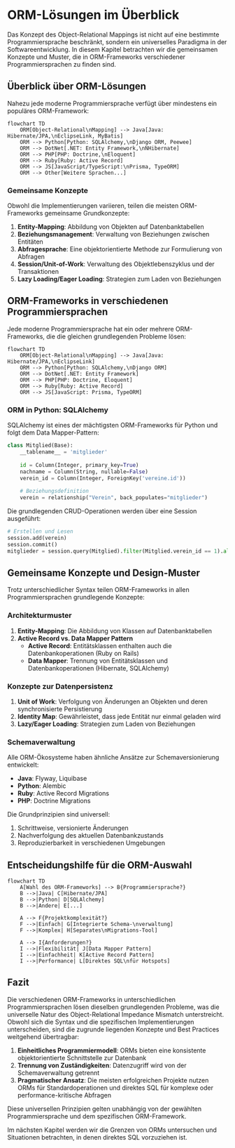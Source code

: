 # ORM-Lösungen im Überblick

Das Konzept des Object-Relational Mappings ist nicht auf eine bestimmte Programmiersprache beschränkt, sondern ein universelles Paradigma in der Softwareentwicklung. In diesem Kapitel betrachten wir die gemeinsamen Konzepte und Muster, die in ORM-Frameworks verschiedener Programmiersprachen zu finden sind.

## Überblick über ORM-Lösungen

Nahezu jede moderne Programmiersprache verfügt über mindestens ein populäres ORM-Framework:

```mermaid
flowchart TD
    ORM[Object-Relational\nMapping] --> Java[Java: Hibernate/JPA,\nEclipseLink, MyBatis]
    ORM --> Python[Python: SQLAlchemy,\nDjango ORM, Peewee]
    ORM --> DotNet[.NET: Entity Framework,\nNHibernate]
    ORM --> PHP[PHP: Doctrine,\nEloquent]
    ORM --> Ruby[Ruby: Active Record]
    ORM --> JS[JavaScript/TypeScript:\nPrisma, TypeORM]
    ORM --> Other[Weitere Sprachen...]
```

### Gemeinsame Konzepte

Obwohl die Implementierungen variieren, teilen die meisten ORM-Frameworks gemeinsame Grundkonzepte:

1. **Entity-Mapping**: Abbildung von Objekten auf Datenbanktabellen
2. **Beziehungsmanagement**: Verwaltung von Beziehungen zwischen Entitäten
3. **Abfragesprache**: Eine objektorientierte Methode zur Formulierung von Abfragen
4. **Session/Unit-of-Work**: Verwaltung des Objektlebenszyklus und der Transaktionen
5. **Lazy Loading/Eager Loading**: Strategien zum Laden von Beziehungen

## ORM-Frameworks in verschiedenen Programmiersprachen

Jede moderne Programmiersprache hat ein oder mehrere ORM-Frameworks, die die gleichen grundlegenden Probleme lösen:

```mermaid
flowchart TD
    ORM[Object-Relational\nMapping] --> Java[Java: Hibernate/JPA,\nEclipseLink]
    ORM --> Python[Python: SQLAlchemy,\nDjango ORM]
    ORM --> DotNet[.NET: Entity Framework]
    ORM --> PHP[PHP: Doctrine, Eloquent]
    ORM --> Ruby[Ruby: Active Record]
    ORM --> JS[JavaScript: Prisma, TypeORM]
```

### ORM in Python: SQLAlchemy

SQLAlchemy ist eines der mächtigsten ORM-Frameworks für Python und folgt dem Data Mapper-Pattern:

```python
class Mitglied(Base):
    __tablename__ = 'mitglieder'
    
    id = Column(Integer, primary_key=True)
    nachname = Column(String, nullable=False)
    verein_id = Column(Integer, ForeignKey('vereine.id'))
    
    # Beziehungsdefinition
    verein = relationship("Verein", back_populates="mitglieder")
```

Die grundlegenden CRUD-Operationen werden über eine Session ausgeführt:

```python
# Erstellen und Lesen
session.add(verein)
session.commit()
mitglieder = session.query(Mitglied).filter(Mitglied.verein_id == 1).all()
```

## Gemeinsame Konzepte und Design-Muster

Trotz unterschiedlicher Syntax teilen ORM-Frameworks in allen Programmiersprachen grundlegende Konzepte:

### Architekturmuster

1. **Entity-Mapping**: Die Abbildung von Klassen auf Datenbanktabellen
2. **Active Record vs. Data Mapper Pattern**
   - **Active Record**: Entitätsklassen enthalten auch die Datenbankoperationen (Ruby on Rails)
   - **Data Mapper**: Trennung von Entitätsklassen und Datenbankoperationen (Hibernate, SQLAlchemy)

### Konzepte zur Datenpersistenz

1. **Unit of Work**: Verfolgung von Änderungen an Objekten und deren synchronisierte Persistierung
2. **Identity Map**: Gewährleistet, dass jede Entität nur einmal geladen wird
3. **Lazy/Eager Loading**: Strategien zum Laden von Beziehungen

### Schemaverwaltung

Alle ORM-Ökosysteme haben ähnliche Ansätze zur Schemaversionierung entwickelt:

- **Java**: Flyway, Liquibase
- **Python**: Alembic
- **Ruby**: Active Record Migrations
- **PHP**: Doctrine Migrations

Die Grundprinzipien sind universell:
1. Schrittweise, versionierte Änderungen
2. Nachverfolgung des aktuellen Datenbankzustands
3. Reproduzierbarkeit in verschiedenen Umgebungen

## Entscheidungshilfe für die ORM-Auswahl

```mermaid
flowchart TD
    A[Wahl des ORM-Frameworks] --> B{Programmiersprache?}
    B -->|Java| C[Hibernate/JPA]
    B -->|Python| D[SQLAlchemy]
    B -->|Andere| E[...]
    
    A --> F{Projektkomplexität?}
    F -->|Einfach| G[Integrierte Schema-\nverwaltung]
    F -->|Komplex| H[Separates\nMigrations-Tool]
    
    A --> I{Anforderungen?}
    I -->|Flexibilität| J[Data Mapper Pattern]
    I -->|Einfachheit| K[Active Record Pattern]
    I -->|Performance| L[Direktes SQL\nfür Hotspots]
```

## Fazit

Die verschiedenen ORM-Frameworks in unterschiedlichen Programmiersprachen lösen dieselben grundlegenden Probleme, was die universelle Natur des Object-Relational Impedance Mismatch unterstreicht. Obwohl sich die Syntax und die spezifischen Implementierungen unterscheiden, sind die zugrunde liegenden Konzepte und Best Practices weitgehend übertragbar:

1. **Einheitliches Programmiermodell**: ORMs bieten eine konsistente objektorientierte Schnittstelle zur Datenbank
2. **Trennung von Zuständigkeiten**: Datenzugriff wird von der Schemaverwaltung getrennt
3. **Pragmatischer Ansatz**: Die meisten erfolgreichen Projekte nutzen ORMs für Standardoperationen und direktes SQL für komplexe oder performance-kritische Abfragen

Diese universellen Prinzipien gelten unabhängig von der gewählten Programmiersprache und dem spezifischen ORM-Framework.

Im nächsten Kapitel werden wir die Grenzen von ORMs untersuchen und Situationen betrachten, in denen direktes SQL vorzuziehen ist.
